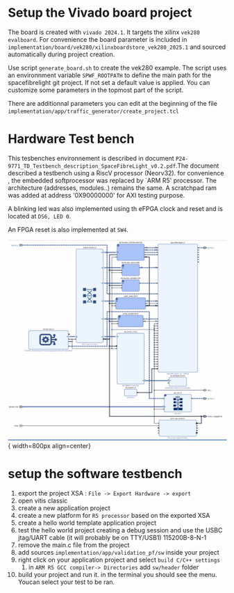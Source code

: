 # Setup the Vivado board project
The board is created with `vivado 2024.1`. It targets the xilinx `vek280 evalboard`. For convenience the board parameter is included in `implementation/board/vek280/xilinxboardstore_vek280_2025.1` and sourced automatically during project creation.

Use script `generate_board.sh` to create the vek280 example.
The script uses an environnment variable `SPWF_ROOTPATH` to define the main path for the spacefibrelight git project. If not set a default value is applied.
You can customize some parameters in the topmost part of the script.

There are additionnal parameters you can edit at the beginning of the file `implementation/app/traffic_generator/create_project.tcl` 

# Hardware Test bench
This tesbenches environnement is described in document `P24-9771_TD_Testbench_description_SpaceFibreLight_v0.2.pdf`.The document described a testbench using a RiscV processor (Neorv32). for convenience , the embedded softprocessor was replaced by `ARM R5' processor. The architecture (addresses, modules..) remains the same. A scratchpad ram was added at address '0X90000000' for AXI testing purpose.

A blinking led was also implemented using th eFPGA clock and reset and is located at `DS6, LED 0`.

An FPGA reset is also implemented at `SW4`.


![](assets/architecture.png){ width=800px align=center}


# setup the software testbench

1. export the project XSA : `File -> Export Hardware -> export  `
2. open vitis classic
3. create a new application project
4. create a new platform for `R5 processor` based on the exported XSA
5. create a hello world template application project
6. test the hello world project creating a debug session and use the USBC jtag/UART cable (it will probably be on TTY/USB1) 115200B-8-N-1 
7. remove the main.c file from the project
8. add sources `implementation/app/validation_pf/sw` inside your project
9. right click on your application project and select `build C/C++ settings`
    1. in `ARM R5 GCC compiler-> Directories` add `sw/header` folder
10. build your project and run it.
    in the terminal you should see the menu. Youcan select your test to be ran.
    